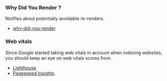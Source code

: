 ### Why Did You Render ?

Notifies about potentially avoidable re-renders.
- [why-did-you-render](https://github.com/welldone-software/why-did-you-render)


### Web vitals

Since Google started taking web vitals in account when indexing websites, you should keep an eye on web vitals scores from 
- [Lighthouse](https://web.dev/measure/) 
- [Pagespeed Insights](https://developers.google.com/speed/pagespeed/insights/).